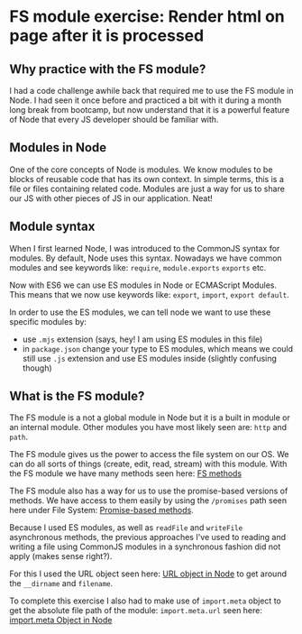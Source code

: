 # FS module exercise: Render html on page after it is processed

## Why practice with the FS module?

I had a code challenge awhile back that required me to use the FS module in Node. I had seen it once before and practiced a bit with it during a month long break from bootcamp, but now understand that it is a powerful feature of Node that every JS developer should be familiar with.

## Modules in Node

One of the core concepts of Node is modules. We know modules to be blocks of reusable code that has its own context. In simple terms, this is a file or files containing related code. Modules are just a way for us to share our JS with other pieces of JS in our application. Neat!

## Module syntax

When I first learned Node, I was introduced to the CommonJS syntax for modules. By default, Node uses this syntax. Nowadays we have common modules and see keywords like: `require`, `module.exports` `exports` etc.

Now with ES6 we can use ES modules in Node or ECMAScript Modules. This means that we now use keywords like: `export`, `import`, `export default`.

In order to use the ES modules, we can tell node we want to use these specific modules by:

- use `.mjs` extension (says, hey! I am using ES modules in this file)
- in `package.json` change your type to ES modules, which means we could still use `.js` extension and use ES modules inside (slightly confusing though)

## What is the FS module?

The FS module is a not a global module in Node but it is a built in module or an internal module. Other modules you have most likely seen are: `http` and `path`.

The FS module gives us the power to access the file system on our OS. We can do all sorts of things (create, edit, read, stream) with this module.
With the FS module we have many methods seen here: [FS methods](https://nodejs.org/api/fs.html)

The FS module also has a way for us to use the promise-based versions of methods. We have access to them easily by using the `/promises` path seen here under File System: [Promise-based methods](https://nodejs.org/api/fs.html#promise-example).

Because I used ES modules, as well as `readFile` and `writeFile` asynchronous methods, the previous approaches I've used to reading and writing a file using CommonJS modules in a synchronous fashion did not apply (makes sense right?).

For this I used the URL object seen here: [URL object in Node](https://nodejs.org/api/url.html#new-urlinput-base) to get around the `__dirname` and `filename`.

To complete this exercise I also had to make use of `import.meta` object to get the absolute file path of the module: `import.meta.url` seen here:
[import.meta Object in Node](https://nodejs.org/docs/latest-v15.x/api/esm.html#esm_import_meta)
